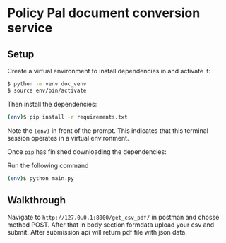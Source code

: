 # Policy Pal document conversion service

## Setup


Create a virtual environment to install dependencies in and activate it:

```sh
$ python -m venv doc_venv
$ source env/bin/activate
```

Then install the dependencies:

```sh
(env)$ pip install -r requirements.txt
```
Note the `(env)` in front of the prompt. This indicates that this terminal
session operates in a virtual environment.

Once `pip` has finished downloading the dependencies:

Run the following command
```sh
(env)$ python main.py
```

## Walkthrough
Navigate to `http://127.0.0.1:8000/get_csv_pdf/` in postman and chosse method POST. After that in body section formdata upload your csv and submit. After submission api will return pdf file with json data.
